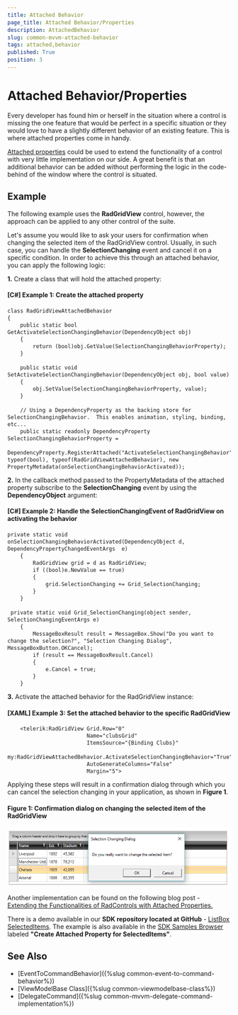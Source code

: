 ```yaml
---
title: Attached Behavior
page_title: Attached Behavior/Properties
description: AttachedBehavior
slug: common-mvvm-attached-behavior
tags: attached,behavior
published: True
position: 3
---
```


# Attached Behavior/Properties

Every developer has found him or herself in the situation where a control is missing the one feature that would be perfect in a specific situation or they would love to have a slightly different behavior of an existing feature. This is where attached properties come in handy.

[Attached properties](https://msdn.microsoft.com/en-us/library/ms749011(v=vs.110).aspx) could be used to extend the functionality of a control with very little implementation on our side. A great benefit is that an additional behavior can be added without performing the logic in the code-behind of the window where the control is situated.

## Example

The following example uses the **RadGridView** control, however, the approach can be applied to any other control of the suite.

Let's assume you would like to ask your users for confirmation when changing the selected item of the RadGridView control. Usually, in such case, you can handle the **SelectionChanging** event and cancel it on a specific condition. In order to achieve this through an attached behavior, you can apply the following logic:

**1.** Create a class that will hold the attached property:

#### **[C#] Example 1: Create the attached property**
	class RadGridViewAttachedBehavior
    {
        public static bool GetActivateSelectionChangingBehavior(DependencyObject obj)
        {
            return (bool)obj.GetValue(SelectionChangingBehaviorProperty);
        }

        public static void SetActivateSelectionChangingBehavior(DependencyObject obj, bool value)
        {
            obj.SetValue(SelectionChangingBehaviorProperty, value);
        }

        // Using a DependencyProperty as the backing store for SelectionChangingBehavior.  This enables animation, styling, binding, etc...
        public static readonly DependencyProperty SelectionChangingBehaviorProperty =
            DependencyProperty.RegisterAttached("ActivateSelectionChangingBehavior", typeof(bool), typeof(RadGridViewAttachedBehavior), new PropertyMetadata(onSelectionChangingBehaviorActivated));

**2.** In the callback method passed to the PropertyMetadata of the attached property subscribe to the **SelectionChanging** event by using the **DependencyObject** argument:

#### **[C#] Example 2: Handle the SelectionChangingEvent of RadGridView on activating the behavior**
  	private static void onSelectionChangingBehaviorActivated(DependencyObject d, DependencyPropertyChangedEventArgs  e)
        {
            RadGridView grid = d as RadGridView;
            if ((bool)e.NewValue == true)
            {
                grid.SelectionChanging += Grid_SelectionChanging;
            }
        }

	 private static void Grid_SelectionChanging(object sender, SelectionChangingEventArgs e)
        {
            MessageBoxResult result = MessageBox.Show("Do you want to change the selection?", "Selection Changing Dialog", MessageBoxButton.OKCancel);
            if (result == MessageBoxResult.Cancel)
            {
                e.Cancel = true;
            }
        }

**3.** Activate the attached behavior for the RadGridView instance:

####  **[XAML] Example 3: Set the attached behavior to the specific RadGridView**
		<telerik:RadGridView Grid.Row="0" 
                             Name="clubsGrid" 
                             ItemsSource="{Binding Clubs}"
                             my:RadGridViewAttachedBehavior.ActivateSelectionChangingBehavior="True"
                             AutoGenerateColumns="False"
                             Margin="5">

Applying these steps will result in a confirmation dialog through which you can cancel the selection changing in your application, as shown in **Figure 1**.

#### **Figure 1: Confirmation dialog on changing the selected item of the RadGridView**
![](images/mvvmhelpers_selectionchanging_dialog.png)

Another implementation can be found on the following blog post - [Extending the Functionalities of RadControls with Attached Properties.](http://www.telerik.com/blogs/extending-the-functionality-of-radcontrols-with-attached-properties)

There is a demo available in our **SDK repository located at GitHub** - [ListBox SelectedItems](https://github.com/telerik/xaml-sdk/tree/master/ListBox/SelectedItems). The example is also available in the [SDK Samples Browser](http://demos.telerik.com/xaml-sdkbrowser/) labeled **"Create Attached Property for SelectedItems"**.

## See Also

* [EventToCommandBehavior]({%slug common-event-to-command-behavior%})
* [ViewModelBase Class]({%slug common-viewmodelbase-class%})
* [DelegateCommand]({%slug common-mvvm-delegate-command-implementation%})